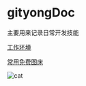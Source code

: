 # gityongDoc
主要用来记录日常开发技能

[工作环境](./common/first.md)

[常用免费图床](https://www.jianshu.com/p/718173c339ee)

![cat](http://img.zcool.cn/community/01f9ea56e282836ac72531cbe0233b.jpg@2o.jpg)

